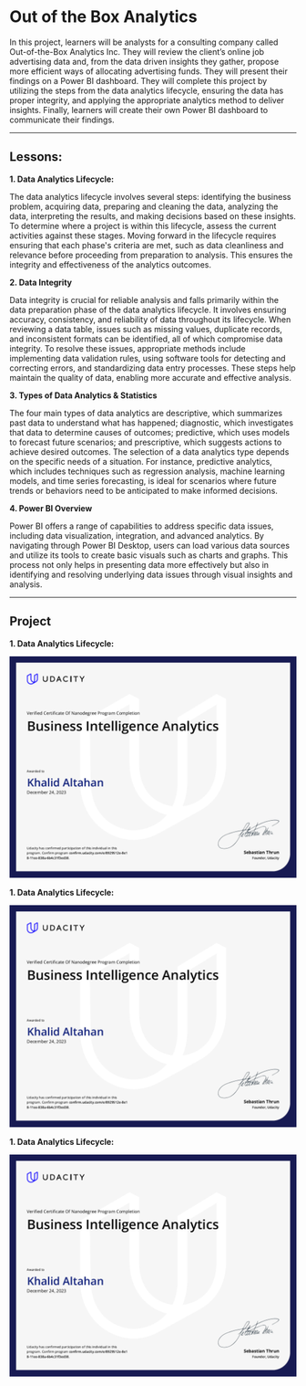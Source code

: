 # **Out of the Box Analytics**

In this project, learners will be analysts for a consulting company called Out-of-the-Box Analytics Inc.
They will review the client’s online job advertising data and, from the data driven insights they gather,
propose more efficient ways of allocating advertising funds. They will present their findings on a Power BI
dashboard. They will complete this project by utilizing the steps from the data analytics lifecycle, ensuring
the data has proper integrity, and applying the appropriate analytics method to deliver insights. Finally,
learners will create their own Power BI dashboard to communicate their findings.
 
___
## Lessons:

**1. Data Analytics Lifecycle:**

The data analytics lifecycle involves several steps: identifying the business problem, acquiring data, preparing and cleaning the data, analyzing the data, interpreting the results, and making decisions based on these insights. To determine where a project is within this lifecycle, assess the current activities against these stages. Moving forward in the lifecycle requires ensuring that each phase's criteria are met, such as data cleanliness and relevance before proceeding from preparation to analysis. This ensures the integrity and effectiveness of the analytics outcomes.

**2. Data Integrity**

Data integrity is crucial for reliable analysis and falls primarily within the data preparation phase of the data analytics lifecycle. It involves ensuring accuracy, consistency, and reliability of data throughout its lifecycle. When reviewing a data table, issues such as missing values, duplicate records, and inconsistent formats can be identified, all of which compromise data integrity. To resolve these issues, appropriate methods include implementing data validation rules, using software tools for detecting and correcting errors, and standardizing data entry processes. These steps help maintain the quality of data, enabling more accurate and effective analysis.

**3. Types of Data Analytics & Statistics**

The four main types of data analytics are descriptive, which summarizes past data to understand what has happened; diagnostic, which investigates that data to determine causes of outcomes; predictive, which uses models to forecast future scenarios; and prescriptive, which suggests actions to achieve desired outcomes. The selection of a data analytics type depends on the specific needs of a situation. For instance, predictive analytics, which includes techniques such as regression analysis, machine learning models, and time series forecasting, is ideal for scenarios where future trends or behaviors need to be anticipated to make informed decisions.

**4. Power BI Overview**

Power BI offers a range of capabilities to address specific data issues, including data visualization, integration, and advanced analytics. By navigating through Power BI Desktop, users can load various data sources and utilize its tools to create basic visuals such as charts and graphs. This process not only helps in presenting data more effectively but also in identifying and resolving underlying data issues through visual insights and analysis.

___
## Project

**1. Data Analytics Lifecycle:**

![Khalid Altahan Certificate](https://github.com/khaltahan/Business-Intelligence-Analytics/blob/main/certificate.PNG)

**1. Data Analytics Lifecycle:**

![Khalid Altahan Certificate](https://github.com/khaltahan/Business-Intelligence-Analytics/blob/main/certificate.PNG)

**1. Data Analytics Lifecycle:**

![Khalid Altahan Certificate](https://github.com/khaltahan/Business-Intelligence-Analytics/blob/main/certificate.PNG)
